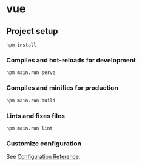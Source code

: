 # vue

## Project setup
```
npm install
```

### Compiles and hot-reloads for development
```
npm main.run serve
```

### Compiles and minifies for production
```
npm main.run build
```

### Lints and fixes files
```
npm main.run lint
```

### Customize configuration
See [Configuration Reference](https://cli.vuejs.org/config/).
